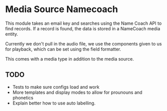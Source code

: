 # Media Source Namecoach

This module takes an email key and searches using the Name Coach API to find records. 
 If a record is found, the data is stored in a NameCoach media entity.   

Currently we don't pull in the audio file, we use the components given to us for playback,
which can be set using the field formatter.

This comes with a media type in addition to the media source.   


## TODO

- Tests to make sure configs load and work
- More templates and display modes to allow for prounouns and phonetics
- Explain better how to use auto labelling.

